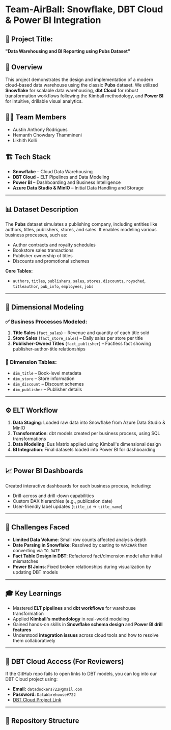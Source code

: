 # Team-AirBall: Snowflake, DBT Cloud & Power BI Integration

## 📘 Project Title:
**"Data Warehousing and BI Reporting using Pubs Dataset"**

## 🧠 Overview

This project demonstrates the design and implementation of a modern cloud-based data warehouse using the classic **Pubs** dataset. We utilized **Snowflake** for scalable data warehousing, **dbt Cloud** for robust transformation workflows following the Kimball methodology, and **Power BI** for intuitive, drillable visual analytics.

## 👨‍💻 Team Members

- Austin Anthony Rodrigues  
- Hemanth Chowdary Thammineni  
- Likhith Kolli

## 🏗️ Tech Stack

- **Snowflake** – Cloud Data Warehousing  
- **DBT Cloud** – ELT Pipelines and Data Modeling  
- **Power BI** – Dashboarding and Business Intelligence  
- **Azure Data Studio & MinIO** – Initial Data Handling and Storage

---

## 📊 Dataset Description

The **Pubs** dataset simulates a publishing company, including entities like authors, titles, publishers, stores, and sales. It enables modeling various business processes, such as:

- Author contracts and royalty schedules
- Bookstore sales transactions
- Publisher ownership of titles
- Discounts and promotional schemes

**Core Tables:**
- `authors`, `titles`, `publishers`, `sales`, `stores`, `discounts`, `roysched`, `titleauthor`, `pub_info`, `employees`, `jobs`

---

## 🧱 Dimensional Modeling

### ✅ Business Processes Modeled:
1. **Title Sales** (`fact_sales`) – Revenue and quantity of each title sold  
2. **Store Sales** (`fact_store_sales`) – Daily sales per store per title  
3. **Publisher-Owned Titles** (`fact_publisher`) – Factless fact showing publisher-author-title relationships

### 📐 Dimension Tables:
- `dim_title` – Book-level metadata  
- `dim_store` – Store information  
- `dim_discount` – Discount schemes  
- `dim_publisher` – Publisher details

---

## ⚙️ ELT Workflow

1. **Data Staging**: Loaded raw data into Snowflake from Azure Data Studio & MinIO  
2. **Transformation**: dbt models created per business process, using SQL transformations  
3. **Data Modeling**: Bus Matrix applied using Kimball's dimensional design  
4. **BI Integration**: Final datasets loaded into Power BI for dashboarding

---

## 📈 Power BI Dashboards

Created interactive dashboards for each business process, including:

- Drill-across and drill-down capabilities
- Custom DAX hierarchies (e.g., publication date)
- User-friendly label updates (`title_id` → `title_name`)

---

## 🚧 Challenges Faced

- **Limited Data Volume**: Small row counts affected analysis depth
- **Date Parsing in Snowflake**: Resolved by casting to `VARCHAR` then converting via `TO_DATE`
- **Fact Table Design in DBT**: Refactored fact/dimension model after initial mismatches
- **Power BI Joins**: Fixed broken relationships during visualization by updating DBT models

---

## 🎓 Key Learnings

- Mastered **ELT pipelines** and **dbt workflows** for warehouse transformation
- Applied **Kimball's methodology** in real-world modeling
- Gained hands-on skills in **Snowflake schema design** and **Power BI drill features**
- Understood **integration issues** across cloud tools and how to resolve them collaboratively

---

## 🔐 DBT Cloud Access (For Reviewers)

If the GitHub repo fails to open links to DBT models, you can log into our DBT Cloud project using:

- **Email:** `datadockers722@gmail.com`  
- **Password:** `DataWarehouse#722`  
- [DBT Cloud Project Link](https://cloud.getdbt.com/develop/216373/projects/311465)

---

## 📁 Repository Structure
